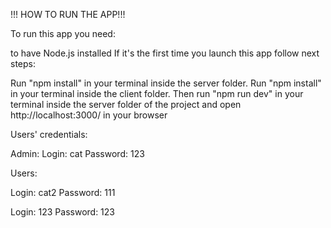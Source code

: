 !!! HOW TO RUN THE APP!!!

To run this app you need:

to have Node.js installed
If it's the first time you launch this app follow next steps:

Run "npm install" in your terminal inside the server folder.
Run "npm install" in your terminal inside the client folder.
Then run "npm run dev" in your terminal inside the server folder of the project and open http://localhost:3000/ in your browser

Users' credentials:

Admin:
Login: cat
Password: 123

Users:

Login: cat2
Password: 111

Login: 123
Password: 123



